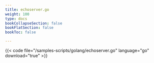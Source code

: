 ```yaml
---
title: echoserver.go
weight: 100
type: docs
bookCollapseSection: false
bookFlatSection: false
bookToc: false

---
```


{{< code file="/samples-scripts/golang/echoserver.go" language="go" download="true" >}}
